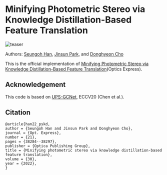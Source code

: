 # Minifying Photometric Stereo via Knowledge Distillation-Based Feature Translation

![teaser](imgs/teaser.png)

Authors: [Seungoh Han](https://github.com/h5jam), [Jinsun Park](https://scholar.google.co.kr/citations?user=OYTOe58AAAAJ), and [Donghyeon Cho](https://scholar.google.com/citations?user=zj-NER4AAAAJ)

This is the official implementation of [Minifying Photometric Stereo via Knowledge Distillation-Based Feature Translation](https://opg.optica.org/oe/fulltext.cfm?uri=oe-30-21-38284&id=507592)(Optics Express). 


## Acknowledgement
This code is based on [UPS-GCNet](https://github.com/guanyingc/UPS-GCNet), ECCV20 (Chen et al.).

## Citation
```
@article{han22_pskd,
author = {Seungoh Han and Jinsun Park and Donghyeon Cho},
journal = {Opt. Express},
number = {21},
pages = {38284--38297},
publisher = {Optica Publishing Group},
title = {Minifying photometric stereo via knowledge distillation-based feature translation},
volume = {30},
year = {2022},
}
```
